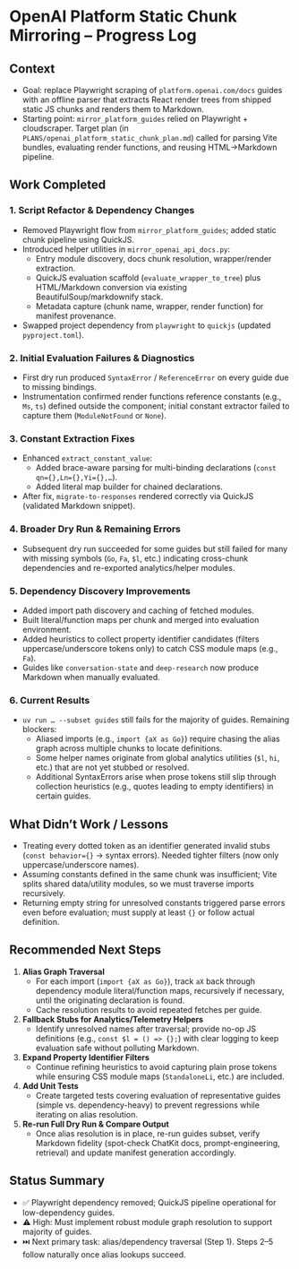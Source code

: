 # OpenAI Platform Static Chunk Mirroring – Progress Log

## Context
- Goal: replace Playwright scraping of `platform.openai.com/docs` guides with an offline parser that extracts React render trees from shipped static JS chunks and renders them to Markdown.
- Starting point: `mirror_platform_guides` relied on Playwright + cloudscraper. Target plan (in `PLANS/openai_platform_static_chunk_plan.md`) called for parsing Vite bundles, evaluating render functions, and reusing HTML→Markdown pipeline.

## Work Completed
### 1. Script Refactor & Dependency Changes
- Removed Playwright flow from `mirror_platform_guides`; added static chunk pipeline using QuickJS.
- Introduced helper utilities in `mirror_openai_api_docs.py`:
  - Entry module discovery, docs chunk resolution, wrapper/render extraction.
  - QuickJS evaluation scaffold (`evaluate_wrapper_to_tree`) plus HTML/Markdown conversion via existing BeautifulSoup/markdownify stack.
  - Metadata capture (chunk name, wrapper, render function) for manifest provenance.
- Swapped project dependency from `playwright` to `quickjs` (updated `pyproject.toml`).

### 2. Initial Evaluation Failures & Diagnostics
- First dry run produced `SyntaxError` / `ReferenceError` on every guide due to missing bindings.
- Instrumentation confirmed render functions reference constants (e.g., `Ms`, `ts`) defined outside the component; initial constant extractor failed to capture them (`ModuleNotFound` or `None`).

### 3. Constant Extraction Fixes
- Enhanced `extract_constant_value`:
  - Added brace-aware parsing for multi-binding declarations (`const qn={},Ln={},Yi={},…`).
  - Added literal map builder for chained declarations.
- After fix, `migrate-to-responses` rendered correctly via QuickJS (validated Markdown snippet).

### 4. Broader Dry Run & Remaining Errors
- Subsequent dry run succeeded for some guides but still failed for many with missing symbols (`Go`, `Fa`, `$l`, etc.) indicating cross-chunk dependencies and re-exported analytics/helper modules.

### 5. Dependency Discovery Improvements
- Added import path discovery and caching of fetched modules.
- Built literal/function maps per chunk and merged into evaluation environment.
- Added heuristics to collect property identifier candidates (filters uppercase/underscore tokens only) to catch CSS module maps (e.g., `Fa`).
- Guides like `conversation-state` and `deep-research` now produce Markdown when manually evaluated.

### 6. Current Results
- `uv run … --subset guides` still fails for the majority of guides. Remaining blockers:
  - Aliased imports (e.g., `import {aX as Go}`) require chasing the alias graph across multiple chunks to locate definitions.
  - Some helper names originate from global analytics utilities (`$l`, `hi`, etc.) that are not yet stubbed or resolved.
  - Additional SyntaxErrors arise when prose tokens still slip through collection heuristics (e.g., quotes leading to empty identifiers) in certain guides.

## What Didn’t Work / Lessons
- Treating every dotted token as an identifier generated invalid stubs (`const behavior={}` → syntax errors). Needed tighter filters (now only uppercase/underscore names).
- Assuming constants defined in the same chunk was insufficient; Vite splits shared data/utility modules, so we must traverse imports recursively.
- Returning empty string for unresolved constants triggered parse errors even before evaluation; must supply at least `{}` or follow actual definition.

## Recommended Next Steps
1. **Alias Graph Traversal**
   - For each import (`import {aX as Go}`), track `aX` back through dependency module literal/function maps, recursively if necessary, until the originating declaration is found.
   - Cache resolution results to avoid repeated fetches per guide.
2. **Fallback Stubs for Analytics/Telemetry Helpers**
   - Identify unresolved names after traversal; provide no-op JS definitions (e.g., `const $l = () => {};`) with clear logging to keep evaluation safe without polluting Markdown.
3. **Expand Property Identifier Filters**
   - Continue refining heuristics to avoid capturing plain prose tokens while ensuring CSS module maps (`StandaloneLi`, etc.) are included.
4. **Add Unit Tests**
   - Create targeted tests covering evaluation of representative guides (simple vs. dependency-heavy) to prevent regressions while iterating on alias resolution.
5. **Re-run Full Dry Run & Compare Output**
   - Once alias resolution is in place, re-run guides subset, verify Markdown fidelity (spot-check ChatKit docs, prompt-engineering, retrieval) and update manifest generation accordingly.

## Status Summary
- ✅ Playwright dependency removed; QuickJS pipeline operational for low-dependency guides.
- ⚠️ High: Must implement robust module graph resolution to support majority of guides.
- ⏭️ Next primary task: alias/dependency traversal (Step 1). Steps 2–5 follow naturally once alias lookups succeed.

